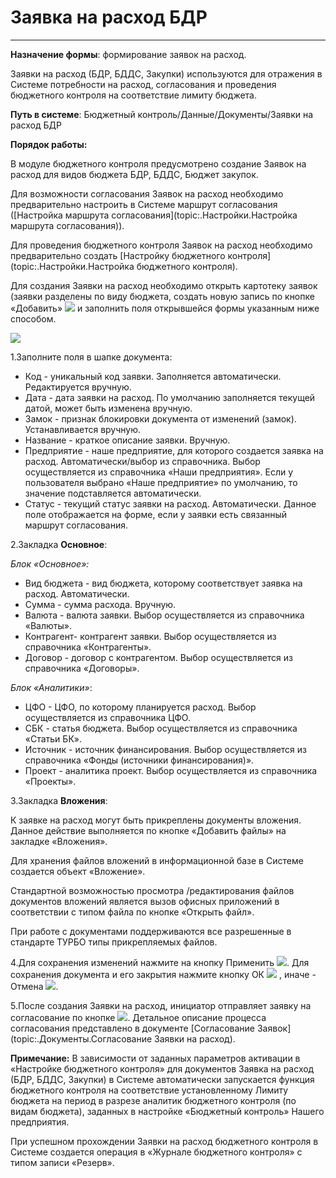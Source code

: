 ﻿#  Заявка на расход БДР

_ _ _  _ _ _

**Назначение формы**: формирование заявок на расход.

Заявки на расход (БДР, БДДС, Закупки) используются для отражения в Системе потребности на расход, согласования и проведения бюджетного контроля на соответствие лимиту бюджета.


**Путь в системе**: Бюджетный контроль/Данные/Документы/Заявки на расход БДР

**Порядок работы:**

В модуле бюджетного контроля предусмотрено создание Заявок на расход для видов бюджета БДР, БДДС, Бюджет закупок.

Для возможности согласования Заявок на расход необходимо предварительно настроить в Системе маршрут согласования ([Настройка маршрута согласования](topic:.Настройки.Настройка маршрута согласования)).

Для проведения бюджетного контроля Заявок на расход необходимо предварительно создать [Настройку бюджетного контроля](topic:.Настройки.Настройка бюджетного контроля).

Для создания Заявки на расход необходимо открыть картотеку заявок (заявки разделены по виду бюджета, создать новую запись по кнопке «Добавить» ![](topic:.AddFiles.Btn_Add.png) и заполнить поля открывшейся формы указанным ниже способом.

![](topic:.AddFiles.Screenshot_2797.jpg)

1.Заполните поля в шапке документа:

* Код - уникальный код заявки. Заполняется автоматически. Редактируется вручную.
* Дата - дата заявки на расход. По умолчанию заполняется текущей датой, может быть изменена вручную.
* Замок - признак блокировки документа от изменений (замок). Устанавливается вручную.
* Название - краткое описание заявки. Вручную.
* Предприятие - наше предприятие, для которого создается заявка на расход. Автоматически/выбор из справочника. Выбор осуществляется из справочника «Наши предприятия». Если у пользователя выбрано «Наше предприятие» по умолчанию, то значение подставляется автоматически.
* Статус - текущий статус заявки на расход. Автоматически. Данное поле отображается на форме, если у заявки есть связанный маршрут согласования.

2.Закладка **Основное**:

*Блок «Основное»:*

* Вид бюджета - вид бюджета, которому соответствует заявка на расход. Автоматически.
* Сумма - сумма расхода. Вручную.
* Валюта - валюта заявки. Выбор осуществляется из справочника «Валюты».
* Контрагент- контрагент заявки. Выбор осуществляется из справочника «Контрагенты».
* Договор - договор с контрагентом. Выбор осуществляется из справочника «Договоры».

*Блок «Аналитики»*:

* ЦФО - ЦФО, по которому планируется расход. Выбор осуществляется из справочника ЦФО.
* СБК - статья бюджета. Выбор осуществляется из справочника «Статьи БК».
* Источник - источник финансирования. Выбор осуществляется из справочника «Фонды (источники финансирования)».
* Проект - аналитика проект. Выбор осуществляется из справочника «Проекты».

3.Закладка **Вложения**:

К заявке на расход могут быть прикреплены документы вложения. Данное действие выполняется по кнопке «Добавить файлы» на закладке «Вложения». 

Для хранения файлов вложений в информационной базе в Системе создается объект «Вложение».

Стандартной возможностью просмотра /редактирования файлов документов вложений является вызов офисных приложений в соответствии с типом файла по кнопке «Открыть файл».

При работе с документами поддерживаются все разрешенные в стандарте ТУРБО типы прикрепляемых файлов.

4.Для сохранения изменений нажмите на кнопку Применить ![](topic:Com.AddFiles.Buttons.Btn_OK.png). Для сохранения документа и его закрытия нажмите кнопку ОК ![](topic:Com.AddFiles.Buttons.Btn_Post.png) , иначе - Отмена ![](topic:Com.AddFiles.Buttons.Btn_CloseCancel.png).


5.После создания Заявки на расход, инициатор отправляет заявку на согласование по кнопке ![](topic:Com.AddFiles.Btn_soglasovat.png). Детальное описание процесса согласования представлено в документе [Согласование Заявок](topic:.Документы.Согласование Заявки на расход).

**Примечание:**  В зависимости от заданных параметров активации в «Настройке бюджетного контроля» для документов Заявка на расход (БДР, БДДС, Закупки) в Системе автоматически запускается функция бюджетного контроля на соответствие установленному Лимиту бюджета на период в разрезе аналитик бюджетного контроля (по видам бюджета), заданных в настройке «Бюджетный контроль» Нашего предприятия.

При успешном прохождении Заявки на расход бюджетного контроля в Системе создается операция в «Журнале бюджетного контроля» с типом записи «Резерв».

